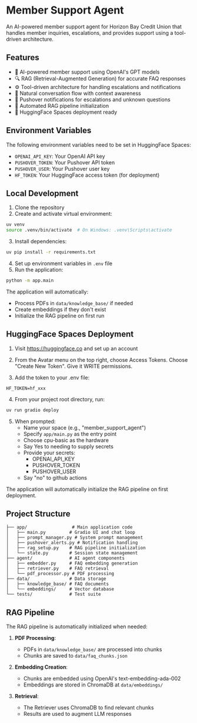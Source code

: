 # Member Support Agent

An AI-powered member support agent for Horizon Bay Credit Union that handles member inquiries, escalations, and provides support using a tool-driven architecture.

## Features

- 🤖 AI-powered member support using OpenAI's GPT models
- 🔍 RAG (Retrieval-Augmented Generation) for accurate FAQ responses
- ⚙️ Tool-driven architecture for handling escalations and notifications
- 💬 Natural conversation flow with context awareness
- 🔔 Pushover notifications for escalations and unknown questions
- 🔄 Automated RAG pipeline initialization
- 🚀 HuggingFace Spaces deployment ready

## Environment Variables

The following environment variables need to be set in HuggingFace Spaces:

- `OPENAI_API_KEY`: Your OpenAI API key
- `PUSHOVER_TOKEN`: Your Pushover API token
- `PUSHOVER_USER`: Your Pushover user key
- `HF_TOKEN`: Your HuggingFace access token (for deployment)

## Local Development

1. Clone the repository
2. Create and activate virtual environment:

```bash
uv venv
source .venv/bin/activate  # On Windows: .venv\Scripts\activate
```

3. Install dependencies:

```bash
uv pip install -r requirements.txt
```

4. Set up environment variables in `.env` file
5. Run the application:

```bash
python -m app.main
```

The application will automatically:

- Process PDFs in `data/knowledge_base/` if needed
- Create embeddings if they don't exist
- Initialize the RAG pipeline on first run

## HuggingFace Spaces Deployment

1. Visit https://huggingface.co and set up an account

2. From the Avatar menu on the top right, choose Access Tokens. Choose "Create New Token". Give it WRITE permissions.

3. Add the token to your .env file:

```
HF_TOKEN=hf_xxx
```

4. From your project root directory, run:

```bash
uv run gradio deploy
```

5. When prompted:
   - Name your space (e.g., "member_support_agent")
   - Specify `app/main.py` as the entry point
   - Choose cpu-basic as the hardware
   - Say Yes to needing to supply secrets
   - Provide your secrets:
     - OPENAI_API_KEY
     - PUSHOVER_TOKEN
     - PUSHOVER_USER
   - Say "no" to github actions

The application will automatically initialize the RAG pipeline on first deployment.

## Project Structure

```
├── app/                 # Main application code
│   ├── main.py         # Gradio UI and chat loop
│   ├── prompt_manager.py # System prompt management
│   ├── pushover_alerts.py # Notification handling
│   ├── rag_setup.py    # RAG pipeline initialization
│   └── state.py        # Session state management
├── agent/              # AI agent components
│   ├── embedder.py     # FAQ embedding generation
│   ├── retriever.py    # FAQ retrieval
│   └── pdf_processor.py # PDF processing
├── data/               # Data storage
│   ├── knowledge_base/ # FAQ documents
│   └── embeddings/     # Vector database
└── tests/              # Test suite
```

## RAG Pipeline

The RAG pipeline is automatically initialized when needed:

1. **PDF Processing**:

   - PDFs in `data/knowledge_base/` are processed into chunks
   - Chunks are saved to `data/faq_chunks.json`

2. **Embedding Creation**:

   - Chunks are embedded using OpenAI's text-embedding-ada-002
   - Embeddings are stored in ChromaDB at `data/embeddings/`

3. **Retrieval**:
   - The Retriever uses ChromaDB to find relevant chunks
   - Results are used to augment LLM responses

